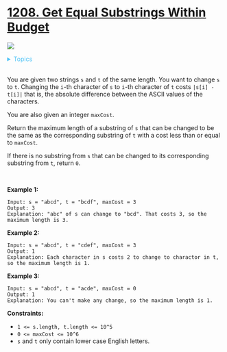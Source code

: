 # [1208. Get Equal Substrings Within Budget](https://leetcode-cn.com/problems/get-equal-substrings-within-budget/)

![](https://img.shields.io/badge/Difficulty-Medium-F8AF40.svg)

<details>
<summary style="color:#4FC3F7">Topics</summary>

* [`Array`](https://leetcode.com/tag/array/)
* [`Sliding Window`](https://leetcode.com/tag/sliding-window/)

</details>
<br />

You are given two strings `s` and `t` of the same length. You want to change `s` to `t`. Changing the `i`-th character of `s` to `i`-th character of `t` costs `|s[i] - t[i]|` that is, the absolute difference between the ASCII values of the characters.

You are also given an integer `maxCost`.

Return the maximum length of a substring of `s` that can be changed to be the same as the corresponding substring of `t` with a cost less than or equal to `maxCost`.

If there is no substring from `s` that can be changed to its corresponding substring from `t`, return `0`.

 

**Example 1:**
```
Input: s = "abcd", t = "bcdf", maxCost = 3
Output: 3
Explanation: "abc" of s can change to "bcd". That costs 3, so the maximum length is 3.
```

**Example 2:**
```
Input: s = "abcd", t = "cdef", maxCost = 3
Output: 1
Explanation: Each character in s costs 2 to change to charactor in t, so the maximum length is 1.
```

**Example 3:**
```
Input: s = "abcd", t = "acde", maxCost = 0
Output: 1
Explanation: You can't make any change, so the maximum length is 1.
```
 
 **Constraints:**
 
 + `1 <= s.length, t.length <= 10^5`
 + `0 <= maxCost <= 10^6`
 + `s` and `t` only contain lower case English letters.
